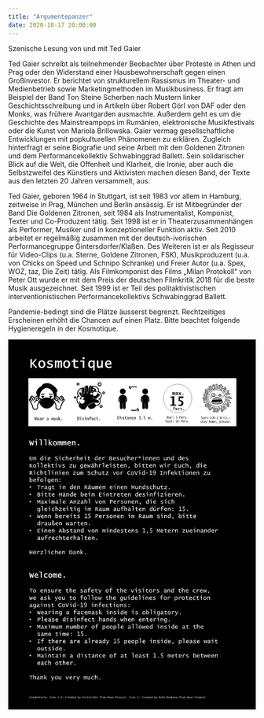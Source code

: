 ```yaml
---
title: "Argumentepanzer"
date: 2020-10-17 20:00:00
---
```


Szenische Lesung von und mit Ted Gaier

Ted Gaier schreibt als teilnehmender Beobachter über Proteste in Athen und Prag oder den Widerstand einer Hausbewohnerschaft gegen einen Großinvestor. Er berichtet von strukturellem Rassismus im Theater- und Medienbetrieb sowie Marketingmethoden im Musikbusiness. Er fragt am Beispiel der Band Ton Steine Scherben nach Mustern linker
Geschichtsschreibung und in Artikeln über Robert Görl von DAF oder den Monks, was frühere Avantgarden ausmachte. Außerdem geht es um die Geschichte des Mainstreampops im
Rumänien, elektronische Musikfestivals oder die Kunst von Mariola Brillowska. Gaier vermag gesellschaftliche Entwicklungen mit popkulturellen Phänomenen zu erklären. Zugleich hinterfragt er seine Biografie und seine Arbeit mit den Goldenen Zitronen und dem Performancekollektiv Schwabinggrad Ballett. Sein solidarischer Blick auf die Welt, die
Offenheit und Klarheit, die Ironie, aber auch die Selbstzweifel des Künstlers und Aktivisten machen diesen Band, der Texte aus den letzten 20 Jahren versammelt, aus.

Ted Gaier, geboren 1964 in Stuttgart, ist seit 1983 vor allem in Hamburg,
zeitweise in Prag, München und Berlin ansässig. Er ist
Mitbegründer der Band Die Goldenen Zitronen, seit 1984 als
Instrumentalist, Komponist, Texter und Co-Produzent tätig. Seit
1998 ist er in Theaterzusammenhängen als Performer, Musiker
und in konzeptioneller Funktion aktiv. Seit 2010 arbeitet er
regelmäßig zusammen mit der deutsch-ivorischen
Performancegruppe Gintersdorfer/Klaßen. Des Weiteren ist er als
Regisseur für Video-Clips (u.a. Sterne, Goldene Zitronen, FSK),
Musikproduzent (u.a. von Chicks on Speed und Schnipo
Schranke) und Freier Autor (u.a. Spex, WOZ, taz, Die Zeit) tätig.
Als Filmkomponist des Films „Milan Protokoll“ von Peter Ott
wurde er mit dem Preis der deutschen Filmkritik 2018 für die
beste Musik ausgezeichnet. Seit 1999 ist er Teil des
politaktivistischen interventionistischen Performancekollektivs
Schwabinggrad Ballett.

Pandemie-bedingt sind die Plätze äusserst begrenzt. Rechtzeitiges Erscheinen erhöht die Chancen auf einen Platz. Bitte beachtet folgende Hygieneregeln in der Kosmotique.


![Hygienekonzept](/images/Hygienekonzept.png)
